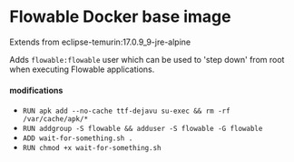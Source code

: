 # Flowable Docker base image

Extends from eclipse-temurin:17.0.9_9-jre-alpine

Adds `flowable:flowable` user which can be used to 'step down' from root when executing Flowable applications.

#### modifications

* `RUN apk add --no-cache ttf-dejavu su-exec && rm -rf /var/cache/apk/*`
* `RUN addgroup -S flowable && adduser -S flowable -G flowable`
* `ADD wait-for-something.sh .`
* `RUN chmod +x wait-for-something.sh`

